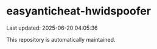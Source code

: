 # easyanticheat-hwidspoofer

Last updated: 2025-06-20 04:05:36

This repository is automatically maintained.
